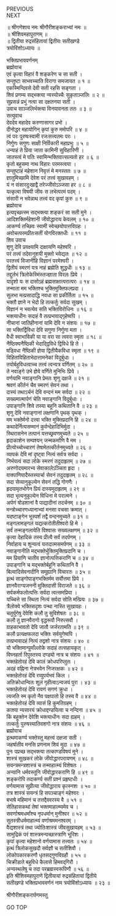 PREVIOUS  
NEXT  
  
॥ श्रीगणेशाय नमः श्रीगौरीशङ्कराभ्यां नमः ॥  
॥ श्रीशिवमहापुराणम् ॥  
॥ द्वितीया रुद्रसंहितायां द्वितीयः सतीखण्डे  
त्रयोविंशोऽध्यायः ॥  
  
भक्तिप्रभाववर्णनम्  
ब्रह्मोवाच  
एवं कृत्वा विहारं वै शङ्‌करेण च सा सती ।  
सन्तुष्टा साभवच्चाति विरागा समजायत ॥ १ ॥  
एकस्मिन्दिवसे देवी सती रहसि सङ्‌गता ।  
शिवं प्रणम्य सद्‌भक्त्या न्यस्योच्चैः सुकृताञ्जलिः ॥ २ ॥  
सुप्रसन्नं प्रभुं नत्वा सा दक्षतनया सती ।  
उवाच साञ्जलिर्भक्त्या विनयावनता ततः ॥ ३ ॥  
सत्युवाच  
देवदेव महादेव करुणासागर प्रभो ।  
दीनोद्धर महायोगिन् कृपां कुरु ममोपरि ॥ ४ ॥  
त्वं परः पुरुषःस्वामी रजःसत्त्वतमः परः ।  
निर्गुणः सगुणः साक्षी निर्विकारी महाप्रभुः ॥ ५ ॥  
धन्याहं ते प्रिया जाता कामिनी सुविहारिणी ।  
जातस्त्वं मे पतिः स्वामिन्भक्तिवात्सल्यतो हर ॥ ६ ॥  
कृतो बहुसमा नाथ विहारः परमस्त्वया ।  
सन्तुष्टाहं महेशान निवृत्तं मे मनस्ततः ॥ ७ ॥  
ज्ञातुमिच्छामि देवेश परं तत्त्वं सुखावहम् ।  
यं न संसारदुःखाद्वै तरेज्जीवोऽञ्जसा हर ॥ ८ ॥  
यत्कृत्वा विषयी जीवः स लभेत्परमं पदम् ।  
संसारी न भवेन्नाथ तत्त्वं वद कृपां कुरु ॥ ९ ॥  
ब्रह्मोवाच  
इत्यपृच्छत्स्म सद्‌भक्त्या शङ्‌करं सा सती मुने ।  
आदिशक्तिर्महेशानी जीवोद्धाराय केवलम् ॥ १० ॥  
आकर्ण्य तच्छिवः स्वामी स्वेच्छयोपात्तविग्रहः ।  
अवोचत्परमप्रीतःसतीं योगविरक्तधीः ॥ ११ ॥  
शिव उवाच  
शृणु देवि प्रवक्ष्यामि दाक्षायणि महेश्वरि ।  
परं तत्त्वं तदेवानुशयी मुक्तो भवेद्यतः ॥ १२ ॥  
परतत्त्वं विजानीहि विज्ञानं परमेश्वरी ।  
द्वितीयं स्मरणं यत्र नाहं ब्रह्मेति शुद्धधीः ॥ १३ ॥  
तद्दुर्लभं त्रिलोकेस्मिंस्तज्ज्ञाता विरलः प्रिये ।  
यादृशो यः स दासोऽहं ब्रह्मसाक्षात्परात्परः ॥ १४ ॥  
तन्माता मम भक्तिश्च भुक्तिमुक्तिफलप्रदा ।  
सुलभा मत्प्रसादाद्धि नवधा सा प्रकीर्तिता ॥ १५ ॥  
भक्तौ ज्ञाने न भेदो हि तत्कर्तुः सर्वदा सुखम् ।  
विज्ञानं न भवत्येव सति भक्तिविरोधिनः ॥ १६ ॥  
भक्त्याधीनः सदाहं वै तत्प्रभावाद्‌गृहेष्वपि ।  
नीचानां जातिहीनानां यामि देवि न संशयः ॥ १७ ॥  
सा भक्तिर्द्विविधा देवि सगुणा निर्गुणा मता ।  
वैधी स्वाभाविकी या या वरा सा त्ववरा स्मृता ॥ १८ ॥  
नैष्ठिक्यनैष्ठिकी भेदाद्द्विविधे द्विविधे हि ते ।  
षड्विधा नैष्ठिकी ज्ञेया द्वितीयैकविधा स्मृता ॥ १९ ॥  
विहिताविहिताभेदात्तामनेकां विदुर्बुधाः ।  
तयोर्बहुविधत्वाच्च तत्त्वं त्वन्यत्र वर्णितम् ॥ २० ॥  
ते नवाङ्‌गे उभे ज्ञेये वर्णिते मुनिभिः प्रिये ।  
वर्णयामि नवाङ्‌गानि प्रेमतः शृणु दक्षजे ॥ २१ ॥  
श्रवणं कीर्तनं चैव स्मरणं सेवनं तथा ।  
दास्यं तथाऽर्चनं देवि वन्दनं मम सर्वदा ॥ २२ ॥  
सख्यमात्मार्पणं चेति नवाङ्‌गानि विदुर्बुधाः ।  
उपाङ्‌गानि शिवे तस्या बहूनि कथितानि वै ॥ २३ ॥  
शृणु देवि नवाङ्‌गानां लक्षणानि पृथक् पृथक् ।  
मम भक्तेर्मनो दत्त्वा भक्ति मुक्तिप्रदानि हि ॥ २४ ॥  
कथादेर्नित्यसम्मानं कुर्वन्देहादिभिर्मुदा ।  
स्थिरासनेन तत्पानं यत्तच्छ्रवणमुच्यते ॥ २५ ॥  
हृदाकाशेन सम्पश्यन् जन्मकर्माणि वै मम ।  
प्रीत्योच्चोच्चारणं तेषामेतत्कीर्तनमुच्यते ॥ २६ ॥  
व्यापकं देवि मां दृष्ट्वा नित्यं सर्वत्र सर्वदा ।  
निर्भयत्वं सदा लोके स्मरणं तदुदाहृतम् ॥ २७ ॥  
अरुणोदयमारभ्य सेवाकालेऽञ्चिता हृदा ।  
वाक्पाणिपादैस्तस्यार्चा सेवनं तदुदाहृतम् ॥ २८ ॥  
सदा सेव्यानुकूल्येन सेवनं तद्धि गोगणैः ।  
हृदयामृतभोगेन प्रियं दास्यमुदाहृतम् ॥ २९ ॥  
सदा भृत्यनुकूल्येन विधिना मे परात्मने ।  
अर्पणं षोडशानां वै पाद्यादीनां तदर्चनम् ॥ ३० ॥  
मन्त्रोच्चारणध्यानाभ्यां मनसा वचसा क्रमात् ।  
यदष्टाङ्‌गेन भूस्पर्शं तद्वै वन्दनमुच्यते ॥ ३१ ॥  
मङ्‌गलामङ्‌गलं यद्यत्करोतीतीश्वरो हि मे ।  
सर्वं तन्मङ्‌गलायेति विश्वासः सख्यलक्षणम् ॥ ३२ ॥  
कृत्वा देहादिकं तस्य प्रीत्यै सर्वं तदर्पणम् ।  
निर्वाहाय च शून्यत्वं यत्तदात्मसमर्पणम् ॥ ३३ ॥  
नवाङ्‌गानीति मद्‌भक्तेर्भुक्तिमुक्तिप्रदानि च ।  
मम प्रियाणि चातीव ज्ञानोत्पत्तिकराणि च ॥ ३४ ॥  
उपाङ्‌गानि च मद्‌भक्तेर्बहूनि कथितानि वै ।  
बिल्वादिसेवनादीनि समूह्यानि विचारतः ॥ ३५ ॥  
इत्थं साङ्‌गोपाङ्‌गभक्तिर्मम सर्वोत्तमा प्रिये ।  
ज्ञानवैराग्यजननी मुक्तिदासी विराजते ॥ ३६ ॥  
सर्वकर्मफलोत्पत्तिः सर्वदा त्वत्समप्रिया ।  
यच्चित्ते सा स्थिता नित्यं सर्वदा सोति मत्प्रियः ॥ ३७ ॥  
त्रैलोक्ये भक्तिसदृशः पन्था नास्ति सुखावहः ।  
चतुर्युगेषु देवेशि कलौ तु सुविशेषतः ॥ ३८ ॥  
कलौ तु ज्ञानवैरागो वृद्धरूपौ निरुत्सवौ ।  
ग्राहकाभावतो देवि जातौ जर्जरतामति ॥ ३९ ॥  
कलौ प्रत्यक्षफलदा भक्तिः सर्वयुगेष्वपि ।  
तत्प्रभावादहं नित्यं तद्वशो नात्र संशयः ॥ ४० ॥  
यो भक्तिमान्पुमाँल्लोके सदाहं तत्सहायकृत् ।  
विघ्नहर्ता रिपुस्तस्य दण्ड्यो नात्र च संशयः ॥ ४१ ॥  
भक्तहेतोरहं देवि कालं क्रोधपरिप्लुतः ।  
अदहं वह्निना नेत्रभवेन निजरक्षकः ॥ ४२ ॥  
भक्तहेतोरहं देवि रव्युपर्यभवं किल ।  
अतिक्रोधान्वितः शूलं गृहीत्वाऽन्वजयं पुरा । ४३ ॥  
भक्तहेतोरहं देवि रावणं सगणं क्रुधा ।  
त्यजति स्म कृतो नैव पक्षपातो हि तस्य वै ॥ ४४ ॥  
भक्तहेतोरहं देवि व्यासं हि कुमतिग्रहम् ।  
काश्या न्यसारयं क्रोधाद्दण्डयित्वा च नन्दिना ॥ ४५ ॥  
किं बहूक्तेन देवेशि भक्त्याधीनः सदा ह्यहम् ।  
तत्कर्तुः पुरुषस्यातिवशगो नात्र संशयः ॥ ४६ ॥  
ब्रह्मोवाच  
इत्थमाकर्ण्य भक्तेस्तु महत्त्वं दक्षजा सती ।  
जहर्षातीव मनसि प्रणनाम शिवं मुदा ॥ ४७ ॥  
पुनः पप्रच्छ सद्‌भक्त्या तत्काण्डविषयं मुने ।  
शास्त्रं सुखकरं लोके जीवोद्धारपरायणम् ॥ ४८ ॥  
सयन्त्रमन्त्रशास्त्रं च तन्माहात्म्यं विशेषतः ।  
अन्यानि धर्मवस्तूनि जीवोद्धारकराणि हि ॥ ४९ ॥  
शङ्‌करोपि तदाकर्ण्य सतीं प्रश्नं प्रहृष्टधीः ।  
वर्णयामास सुप्रीत्या जीवोद्धाराय कृत्स्नशः ॥ ५० ॥  
तत्र शास्त्रं सयन्त्रं हि सपञ्चाङ्‌गं महेश्वरः ।  
बभाषे महिमानं च तत्तद्दैववरस्य वै ॥ ५१ ॥  
सेतिहासकथां तेषां भक्तमाहात्म्यमेव च ।  
सवर्णाश्रमधर्मांश्च नृपधर्मान् मुनीश्वर ॥ ५२ ॥  
सुतस्त्रीधर्ममाहात्म्यं वर्णाश्रममनश्वरम् ।  
वैद्यशास्त्रं तथा ज्योतिःशास्त्रं जीवसुखावहम् ॥ ५३ ॥  
सामुद्रिकं परं शास्त्रमन्यच्छास्त्राणि भूरिशः ।  
कृपां कृत्वा महेशानो वर्णयामास तत्त्वतः ॥ ५४ ॥  
इत्थं त्रिलोकसुखदौ सर्वज्ञौ च सतीशिवौ ।  
लोकोपकारकरणौ धृतसद्‌गुणविग्रहौ ॥ ५५ ॥  
चिक्रीडाते बहुविधे कैलासे हिमवद्‌गिरौ ।  
अन्यस्थलेषु च तदा परब्रह्मस्वरूपिणौ ॥ ५६ ॥  
इति श्रीशिवमहापुराणे द्वितीयायां रुद्रसंहितायां द्वितीये  
सतीखण्डे भक्तिप्रभाववर्णनं नाम त्रयोविंशोऽध्यायः ॥ २३ ॥  
  
  
श्रीगौरीशङ्करार्पणमस्तु  
  
GO TOP
